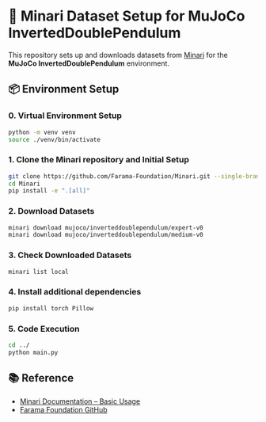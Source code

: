 # 🧠 Minari Dataset Setup for MuJoCo InvertedDoublePendulum

This repository sets up and downloads datasets from [Minari](https://minari.farama.org) for the **MuJoCo InvertedDoublePendulum** environment.

## 📦 Environment Setup


### 0. Virtual Environment Setup
```bash
python -m venv venv
source ./venv/bin/activate
```

### 1. Clone the Minari repository and Initial Setup
```bash
git clone https://github.com/Farama-Foundation/Minari.git --single-branch
cd Minari
pip install -e ".[all]"
```

### 2. Download Datasets
```bash
minari download mujoco/inverteddoublependulum/expert-v0
minari download mujoco/inverteddoublependulum/medium-v0
```

### 3. Check Downloaded Datasets
```bash
minari list local
```


### 4. Install additional dependencies
```bash
pip install torch Pillow
```

### 5. Code Execution
```bash
cd ../
python main.py
```

## 📚 Reference  
- [Minari Documentation – Basic Usage](https://minari.farama.org/content/basic_usage/)  
- [Farama Foundation GitHub](https://github.com/Farama-Foundation)  
